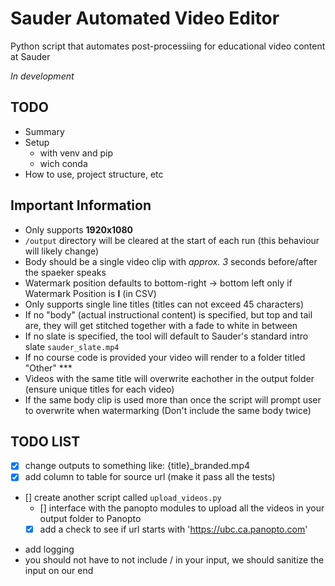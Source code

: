 # Sauder Automated Video Editor
Python script that automates post-processiing for educational video content at Sauder

_In development_

## TODO
* Summary
* Setup
    * with venv and pip
    * wich conda
* How to use, project structure, etc

## Important Information 
* Only supports **1920x1080**
* `/output` directory will be cleared at the start of each run (this behaviour will likely change)
* Body should be a single video clip with _approx. 3_ seconds before/after the spaeker speaks
* Watermark position defaults to bottom-right -> bottom left only if Watermark Position is **l** (in CSV)
* Only supports single line titles (titles can not exceed 45 characters)
* If no "body" (actual instructional content) is specified, but top and tail are, they will get stitched together with a fade to white in between
* If no slate is specified, the tool will default to Sauder's standard intro slate `sauder_slate.mp4`
* If no course code is provided your video will render to a folder titled "Other" ***
* Videos with the same title will overwrite eachother in the output folder (ensure unique titles for each video)
* If the same body clip is used more than once the script will prompt user to overwrite when watermarking (Don't include the same body twice)

## TODO LIST
- [x] change outputs to something like: {title}_branded.mp4
- [x] add column to table for source url (make it pass all the tests)
- [] create another script called `upload_videos.py`
    - [] interface with the panopto modules to upload all the videos in your output folder to Panopto
    - [x] add a check to see if url starts with 'https://ubc.ca.panopto.com'

* add logging
* you should not have to not include / in your input, we should sanitize the input on our end